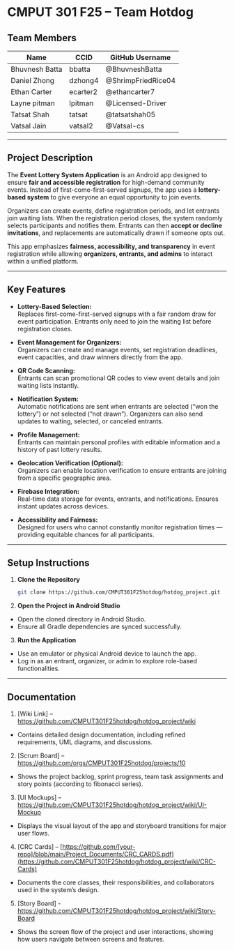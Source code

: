 # **CMPUT 301 F25 – Team Hotdog**

## **Team Members**

| Name | CCID | GitHub Username |
|------|------|-----------------|
| Bhuvnesh Batta | bbatta | @BhuvneshBatta|
| Daniel Zhong | dzhong4 | @ShrimpFriedRice04|
| Ethan Carter | ecarter2 | @ethancarter7 |
| Layne pitman | lpitman | @Licensed-Driver |
| Tatsat Shah | tatsat | @tatsatshah05 |
| Vatsal Jain | vatsal2 | @Vatsal-cs |

---

## **Project Description**

The **Event Lottery System Application** is an Android app designed to ensure **fair and accessible registration** for high-demand community events. Instead of first-come-first-served signups, the app uses a **lottery-based system** to give everyone an equal opportunity to join events.  

Organizers can create events, define registration periods, and let entrants join waiting lists. When the registration period closes, the system randomly selects participants and notifies them. Entrants can then **accept or decline invitations**, and replacements are automatically drawn if someone opts out.  

This app emphasizes **fairness, accessibility, and transparency** in event registration while allowing **organizers, entrants, and admins** to interact within a unified platform.

---

## **Key Features**

- **Lottery-Based Selection:**  
  Replaces first-come-first-served signups with a fair random draw for event participation. Entrants only need to join the waiting list before registration closes.

- **Event Management for Organizers:**  
  Organizers can create and manage events, set registration deadlines, event capacities, and draw winners directly from the app.

- **QR Code Scanning:**  
  Entrants can scan promotional QR codes to view event details and join waiting lists instantly.

- **Notification System:**  
  Automatic notifications are sent when entrants are selected (“won the lottery”) or not selected (“not drawn”). Organizers can also send updates to waiting, selected, or canceled entrants.

- **Profile Management:**  
  Entrants can maintain personal profiles with editable information and a history of past lottery results.

- **Geolocation Verification (Optional):**  
  Organizers can enable location verification to ensure entrants are joining from a specific geographic area.

- **Firebase Integration:**  
  Real-time data storage for events, entrants, and notifications. Ensures instant updates across devices.

- **Accessibility and Fairness:**  
  Designed for users who cannot constantly monitor registration times — providing equitable chances for all participants.

---

## **Setup Instructions**

1. **Clone the Repository**
   ```bash
   git clone https://github.com/CMPUT301F25hotdog/hotdog_project.git
   
2. **Open the Project in Android Studio**
- Open the cloned directory in Android Studio.
- Ensure all Gradle dependencies are synced successfully.

3. **Run the Application**
- Use an emulator or physical Android device to launch the app.
- Log in as an entrant, organizer, or admin to explore role-based functionalities.

---

## **Documentation**

1. [Wiki Link] – https://github.com/CMPUT301F25hotdog/hotdog_project/wiki

- Contains detailed design documentation, including refined requirements, UML diagrams, and discussions.

2. [Scrum Board] – https://github.com/orgs/CMPUT301F25hotdog/projects/10

- Shows the project backlog, sprint progress, team task assignments and story points (according to fibonacci series).

3. [UI Mockups] – https://github.com/CMPUT301F25hotdog/hotdog_project/wiki/UI-Mockup

- Displays the visual layout of the app and storyboard transitions for major user flows.

4. [CRC Cards] – [https://github.com/[your-repo]/blob/main/Project_Documents/CRC_CARDS.pdf](https://github.com/CMPUT301F25hotdog/hotdog_project/wiki/CRC-Cards)

- Documents the core classes, their responsibilities, and collaborators used in the system’s design.

5. [Story Board] - https://github.com/CMPUT301F25hotdog/hotdog_project/wiki/Story-Board

- Shows the screen flow of the project and user interactions, showing how users navigate between screens and features.

